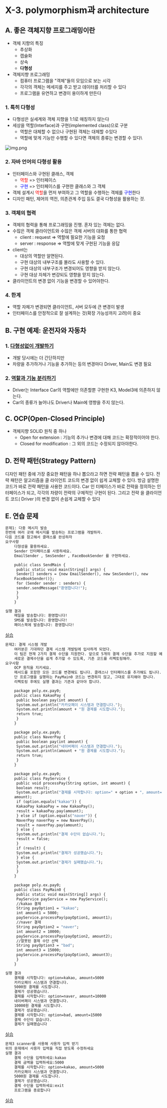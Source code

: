 # X-3. polymorphism과 architecture
## A. 좋은 객체지향 프로그래밍이란
- 객체 지향의 특징
  - 추상화
  - 캡슐화
  - 상속
  - <b>다형성</b>
- 객체지향 프로그래밍
  - 컴퓨터 프로그램을 "객체"들의 모임으로 보는 시각
  - 각각의 객체는 메세지를 주고 받고 데이터를 처리할 수 있다
  - 프로그램을 유연하고 변경이 용이하게 만든다
### 1. 특히 다형성
- 다형성은 실세계와 객체 지향을 1:1로 매칭하지 않는다
- 세상을 역할(Interface)과 구현(implemented class)으로 구분
  - 역할은 대체할 수 없으나 구현된 객체는 대체할 수있다
  - 역할에 맞게 기능만 수행할 수 있다면 객체의 종류는 변경할 수 있다\

![img.png](../img/polymorphism_architecture_OOP.png)
### 2. 자바 언어의 다형성 활용
- 인터페이스와 구현된 클래스, 객체
  - <span style="color:red">역할</span> => 인터페이스
  - <span style="color:blue">구현</span> => 인터페이스를 구현한 클래스와 그 객체
- 객체 설계시 <span style="color:red">역할</span>을 먼저 부여하고 그 역할을 수행하는 객체를 <span style="color:blue">구현</span>한다
- 디자인 패턴, 제어의 역전, 의존관계 주입 등도 결국 다형성을 활용하는 것.
### 3. 객체의 협력
- 객체의 협력을 통해 프로그래밍을 진행. 혼자 있는 객체는 없다.
- 수많은 객체 클라이언트와 수많은 객체 서버의 대화를 통한 협력
    - client : request => 역할에 필요한 기능을 요청
    - server : response => 역할에 맞게 구현된 기능을 응답
- client는
    - 대상의 역할만 알면된다.
    - 구현 대상의 내부구조를 몰라도 사용할 수 있다.
    - 구현 대상의 내부구조가 변경되어도 영향을 받지 않는다.
    - 구현 대상 자체가 변걍되도 영향을 맏지 않는다.
- 클라이언트의 변경 없이 기능을 변경할 수 있어야한다.
### 4. 한계
- 역할 자체가 변경되면 클라이언트, 서버 모두에 큰 변경이 발생
- 인터페이스를 안정적으로 잘 설계하는 것(확장 가능성까지 고려)이 중요

## B. 구현 예제: 운전자와 자동차
### 1. [다형성없이 개발하기](../../src/step02_basic/chapter10_3_architecture/car0/CarMain.java)
- 개발 당시에는 더 간단하지만 
- 차량을 추가하거나 기능을 추가하는 등의 변경마다 Driver, Main도 변경 필요
### 2. [역할과 기능 분리하기](../../src/step02_basic/chapter10_3_architecture/car1/CarMain.java)
- Driver는 Interface Car의 역할에만 의존할뿐 구현한 K3, Model3에 의존하지 않는다.
- Car의 종류가 늘어나도 Driver나 Main에 영향을 주지 않는다. 

## C. OCP(Open-Closed Principle)
- 객체지향 SOLID 원칙 중 하나
  - Open for extension      : 기능의 추가나 변경에 대해 코드는 확장적이어야 한다.
  - Closed for modification : 그 외의 코드는 수정되지 않아야한다.

## D. 전략 패턴(Strategy Pattern)
디자인 패턴 중에 가장 중요한 패턴을 하나 뽑으라고 하면 전략 패턴을 뽑을 수 있다. 전략 패턴은 알고리즘을 클
라이언트 코드의 변경 없이 쉽게 교체할 수 있다. 방금 설명한 코드가 바로 전략 패턴을 사용한 코드이다. Car 인
터페이스가 바로 전략을 정의하는 인터페이스가 되고, 각각의 차량이 전략의 구체적인 구현이 된다. 그리고 전략
을 클라이언트 코드( Driver )의 변경 없이 손쉽게 교체할 수 있다

## E. 연습 문제
```dockerfile
문제1: 다중 메시지 발송
한번에 여러 곳에 메시지를 발송하는 프로그램을 개발하자.
다음 코드를 참고해서 클래스를 완성하자
요구사항
    다형성을 활용하세요.
    Sender 인터페이스를 사용하세요.
    EmailSender , SmsSender , FaceBookSender 를 구현하세요.

    public class SendMain {
     public static void main(String[] args) {
     Sender[] senders = {new EmailSender(), new SmsSender(), new
    FaceBookSender()};
     for (Sender sender : senders) {
     sender.sendMessage("환영합니다!");
     }
     }
    }

실행 결과 
    메일을 발송합니다: 환영합니다!
    SMS를 발송합니다: 환영합니다!
    페이스북에 발송합니다: 환영합니다!     
```
[실습](../../src/step02_basic/chapter10_3_architecture/ex/polymorphism1Question/SendMain.java)
```dockerfile
문제2: 결제 시스템 개발
    여러분은 기대하던 결제 시스템 개발팀에 입사하게 되었다.
    이 팀은 현재 2가지 결제 수단을 지원한다. 앞으로 5개의 결제 수단을 추가로 지원할 예정이다.
    새로운 결제수단을 쉽게 추가할 수 있도록, 기존 코드를 리펙토링해라.
요구사항
    OCP 원칙을 지키세요.
    메서드를 포함한 모든 코드를 변경해도 됩니다. 클래스나 인터페이스를 추가해도 됩니다.
    단 프로그램을 실행하는 PayMain0 코드는 변경하지 않고, 그대로 유지해야 합니다.
    리펙토링 후에도 실행 결과는 기존과 같아야 합니다.

    package poly.ex.pay0;
    public class KakaoPay {
     public boolean pay(int amount) {
     System.out.println("카카오페이 시스템과 연결합니다.");
     System.out.println(amount + "원 결제를 시도합니다.");
     return true;
     }
    }

    package poly.ex.pay0;
    public class NaverPay {
     public boolean pay(int amount) {
     System.out.println("네이버페이 시스템과 연결합니다.");
     System.out.println(amount + "원 결제를 시도합니다.");
     return true;
     }
    }

    package poly.ex.pay0;
    public class PayService {
     public void processPay(String option, int amount) {
     boolean result;
     System.out.println("결제를 시작합니다: option=" + option + ", amount=" +
    amount);
     if (option.equals("kakao")) {
     KakaoPay kakaoPay = new KakaoPay();
     result = kakaoPay.pay(amount);
     } else if (option.equals("naver")) {
     NaverPay naverPay = new NaverPay();
     result = naverPay.pay(amount);
     } else {
     System.out.println("결제 수단이 없습니다.");
     result = false;
     }
     if (result) {
     System.out.println("결제가 성공했습니다.");
     } else {
     System.out.println("결제가 실패했습니다.");
     }
     }
    }

    package poly.ex.pay0;
    public class PayMain0 {
     public static void main(String[] args) {
     PayService payService = new PayService();
     //kakao 결제
     String payOption1 = "kakao";
     int amount1 = 5000;
     payService.processPay(payOption1, amount1);
     //naver 결제
     String payOption2 = "naver";
     int amount2 = 10000;
     payService.processPay(payOption2, amount2);
     //잘못된 결제 수단 선택
     String payOption3 = "bad";
     int amount3 = 15000;
     payService.processPay(payOption3, amount3);
     }
    }

실행 결과 
    결제를 시작합니다: option=kakao, amount=5000
    카카오페이 시스템과 연결합니다.
    5000원 결제를 시도합니다.
    결제가 성공했습니다.
    결제를 시작합니다: option=naver, amount=10000
    네이버페이 시스템과 연결합니다.
    10000원 결제를 시도합니다.
    결제가 성공했습니다.
    결제를 시작합니다: option=bad, amount=15000
    결제 수단이 없습니다.
    결제가 실패했습니다
```
[실습](../../src/step02_basic/chapter10_3_architecture/ex/polymorphism2Question/PayMain.java)
```dockerfile
문제3 scanner를 사용해 사용자 입력 받기
위의 문제에서 사용자 입력을 직접 받도록 수정하세요
실행 결과
    결제 수단을 입력하세요:kakao
    결제 금액을 입력하세요:5000
    결제를 시작합니다: option=kakao, amount=5000
    카카오페이 시스템과 연결합니다.
    5000원 결제를 시도합니다.
    결제가 성공했습니다.
    결제 수단을 입력하세요:exit
    프로그램을 종료합니다
```
[실습](../../src/step02_basic/chapter10_3_architecture/ex/polymorphism2Question/ClientMain.java)